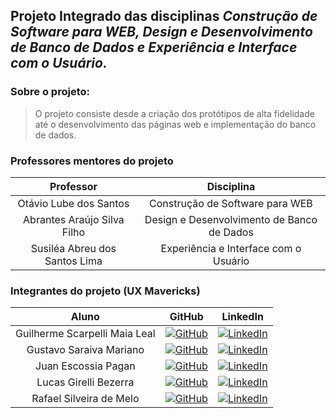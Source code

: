 ## Projeto Integrado das disciplinas ***Construção de Software para WEB, Design e Desenvolvimento de Banco de Dados e Experiência e Interface com o Usuário.***

### Sobre o projeto:
> O projeto consiste desde a criação dos protótipos de alta fidelidade até o desenvolvimento das páginas web e implementação do banco de dados.

### Professores mentores do projeto

Professor   | Disciplina
:---------: | :------:
Otávio Lube dos Santos | Construção de Software para WEB
Abrantes Araújo Silva Filho | Design e Desenvolvimento de Banco de Dados
Susiléa Abreu dos Santos Lima  | Experiência e Interface com o Usuário

### Integrantes do projeto (UX Mavericks)
Aluno | GitHub | LinkedIn
:-----------------------:| :--------------: | :------------:
Guilherme Scarpelli Maia Leal | [![GitHub](https://img.shields.io/badge/github-black?style=for-the-badge&logo=github)](https://github.com/guisml) | [![LinkedIn](https://img.shields.io/badge/linkedin-blue?style=for-the-badge&logo=linkedin)](https://www.linkedin.com/in/guilherme-scarpelli-06131716a/)
Gustavo Saraiva Mariano | [![GitHub](https://img.shields.io/badge/github-black?style=for-the-badge&logo=github)](https://github.com/saraivagustavo) | [![LinkedIn](https://img.shields.io/badge/linkedin-blue?style=for-the-badge&logo=linkedin)](https://www.linkedin.com/in/gustavo-saraiva-222386235/)
Juan Escossia Pagan | [![GitHub](https://img.shields.io/badge/github-black?style=for-the-badge&logo=github)](https://github.com/juanep23) | [![LinkedIn](https://img.shields.io/badge/linkedin-blue?style=for-the-badge&logo=linkedin)](https://www.linkedin.com/in/juanescossia/)
Lucas Girelli Bezerra | [![GitHub](https://img.shields.io/badge/github-black?style=for-the-badge&logo=github)](https://github.com/lucasgirelli09) | [![LinkedIn](https://img.shields.io/badge/linkedin-blue?style=for-the-badge&logo=linkedin)]()
Rafael Silveira de Melo | [![GitHub](https://img.shields.io/badge/github-black?style=for-the-badge&logo=github)](https://github.com/porousbunion8) | [![LinkedIn](https://img.shields.io/badge/linkedin-blue?style=for-the-badge&logo=linkedin)](https://www.linkedin.com/in/rafael-silveira-de-melo-3b507226a/)



